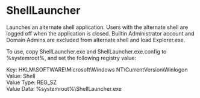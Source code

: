 # ShellLauncher
Launches an alternate shell application.
Users with the alternate shell are logged off when the application is closed.
Builtin Administrator account and Domain Admins are excluded from alternate shell and load Explorer.exe.

To use, copy ShellLauncher.exe and ShellLauncher.exe.config to %systemroot%, and set the following registry value:  

Key: HKLM\SOFTWARE\Microsoft\Windows NT\CurrentVersion\Winlogon  
Value: Shell  
Value Type: REG_SZ  
Value Data: %systemroot%\ShellLauncher.exe  
